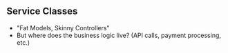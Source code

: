 ## Service Classes

* "Fat Models, Skinny Controllers"
* But where does the business logic live? (API calls, payment processing, etc.)
